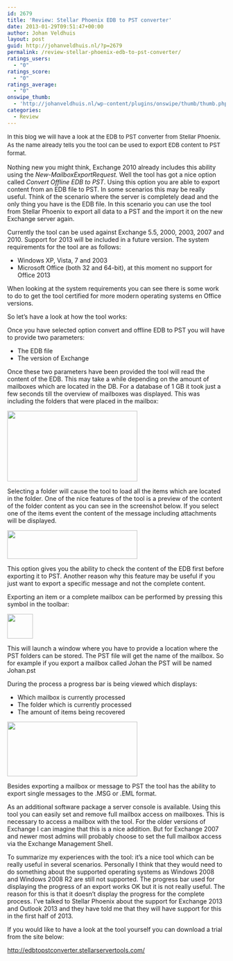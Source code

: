 ```yaml
---
id: 2679
title: 'Review: Stellar Phoenix EDB to PST converter'
date: 2013-01-29T09:51:47+00:00
author: Johan Veldhuis
layout: post
guid: http://johanveldhuis.nl/?p=2679
permalink: /review-stellar-phoenix-edb-to-pst-converter/
ratings_users:
  - "0"
ratings_score:
  - "0"
ratings_average:
  - "0"
onswipe_thumb:
  - 'http://johanveldhuis.nl/wp-content/plugins/onswipe/thumb/thumb.php?src=http://johanveldhuis.nl/wp-content/uploads/2013/01/Progress.png&amp;w=600&amp;h=800&amp;zc=1&amp;q=75&amp;f=0'
categories:
  - Review
---
```

<span style="font-size: 13px; line-height: 19px;">In this blog we will have a look at the EDB to PST converter from Stellar Phoenix. As the name already tells you the tool can be used to export EDB content to PST format.</span>

Nothing new you might think, Exchange 2010 already includes this ability using the _New-MailboxExportRequest._ Well the tool has got a nice option called _Convert Offline EDB to PST_. Using this option you are able to export content from an EDB file to PST. In some scenarios this may be really useful. Think of the scenario where the server is completely dead and the only thing you have is the EDB file. In this scenario you can use the tool from Stellar Phoenix to export all data to a PST and the import it on the new Exchange server again.

Currently the tool can be used against Exchange 5.5, 2000, 2003, 2007 and 2010. Support for 2013 will be included in a future version. The system requirements for the tool are as follows:

  * Windows XP, Vista, 7 and 2003
  * Microsoft Office (both 32 and 64-bit), at this moment no support for Office 2013

When looking at the system requirements you can see there is some work to do to get the tool certified for more modern operating systems en Office versions.

So let’s have a look at how the tool works:

Once you have selected option convert and offline EDB to PST you will have to provide two parameters:

  * The EDB file
  * The version of Exchange

Once these two parameters have been provided the tool will read the content of the EDB. This may take a while depending on the amount of mailboxes which are located in the DB. For a database of 1 GB it took just a few seconds till the overview of mailboxes was displayed. This was including the folders that were placed in the mailbox:

[<img class="aligncenter size-medium wp-image-2680" title="Mailstore content" src="https://i1.wp.com/johanveldhuis.nl/wp-content/uploads/2013/01/Mailstore-content-300x163.png?resize=300%2C163" alt="" width="300" height="163" srcset="https://i0.wp.com/johanveldhuis.nl/wp-content/uploads/2013/01/Mailstore-content.png?resize=300%2C163&ssl=1 300w, https://i0.wp.com/johanveldhuis.nl/wp-content/uploads/2013/01/Mailstore-content.png?w=376&ssl=1 376w" sizes="(max-width: 300px) 100vw, 300px" data-recalc-dims="1" />](https://i0.wp.com/johanveldhuis.nl/wp-content/uploads/2013/01/Mailstore-content.png)

Selecting a folder will cause the tool to load all the items which are located in the folder. One of the nice features of the tool is a preview of the content of the folder content as you can see in the screenshot below. If you select one of the items event the content of the message including attachments will be displayed.

[<img class="aligncenter size-medium wp-image-2682" title="Mailbox content" src="https://i2.wp.com/johanveldhuis.nl/wp-content/uploads/2013/01/Mailbox-content-300x66.png?resize=300%2C66" alt="" width="300" height="66" srcset="https://i1.wp.com/johanveldhuis.nl/wp-content/uploads/2013/01/Mailbox-content.png?resize=300%2C66&ssl=1 300w, https://i1.wp.com/johanveldhuis.nl/wp-content/uploads/2013/01/Mailbox-content.png?w=707&ssl=1 707w" sizes="(max-width: 300px) 100vw, 300px" data-recalc-dims="1" />](https://i1.wp.com/johanveldhuis.nl/wp-content/uploads/2013/01/Mailbox-content.png)

This option gives you the ability to check the content of the EDB first before exporting it to PST. Another reason why this feature may be useful if you just want to export a specific message and not the complete content.

Exporting an item or a complete mailbox can be performed by pressing this symbol in the toolbar:

[<img class="aligncenter size-full wp-image-2681" title="Save icon" src="https://i1.wp.com/johanveldhuis.nl/wp-content/uploads/2013/01/Save-icon.png?resize=59%2C57" alt="" width="59" height="57" data-recalc-dims="1" />](https://i1.wp.com/johanveldhuis.nl/wp-content/uploads/2013/01/Save-icon.png)

This will launch a window where you have to provide a location where the PST folders can be stored. The PST file will get the name of the mailbox. So for example if you export a mailbox called Johan the PST will be named Johan.pst

During the process a progress bar is being viewed which displays:

  * Which mailbox is currently processed
  * The folder which is currently processed
  * The amount of items being recovered

[<img class="aligncenter size-medium wp-image-2683" title="Progress" src="https://i0.wp.com/johanveldhuis.nl/wp-content/uploads/2013/01/Progress-300x126.png?resize=300%2C126" alt="" width="300" height="126" srcset="https://i0.wp.com/johanveldhuis.nl/wp-content/uploads/2013/01/Progress.png?resize=300%2C126&ssl=1 300w, https://i0.wp.com/johanveldhuis.nl/wp-content/uploads/2013/01/Progress.png?w=569&ssl=1 569w" sizes="(max-width: 300px) 100vw, 300px" data-recalc-dims="1" />](https://i0.wp.com/johanveldhuis.nl/wp-content/uploads/2013/01/Progress.png)

Besides exporting a mailbox or message to PST the tool has the ability to export single messages to the .MSG or .EML format.

As an additional software package a server console is available. Using this tool you can easily set and remove full mailbox access on mailboxes. This is necessary to access a mailbox with the tool. For the older versions of Exchange I can imagine that this is a nice addition. But for Exchange 2007 and newer most admins will probably choose to set the full mailbox access via the Exchange Management Shell.

To summarize my experiences with the tool: it’s a nice tool which can be really useful in several scenarios. Personally I think that they would need to do something about the supported operating systems as Windows 2008 and Windows 2008 R2 are still not supported. The progress bar used for displaying the progress of an export works OK but it is not really useful. The reason for this is that it doesn’t display the progress for the complete process. I’ve talked to Stellar Phoenix about the support for Exchange 2013 and Outlook 2013 and they have told me that they will have support for this in the first half of 2013.

If you would like to have a look at the tool yourself you can download a trial from the site below:

<http://edbtopstconverter.stellarservertools.com/>